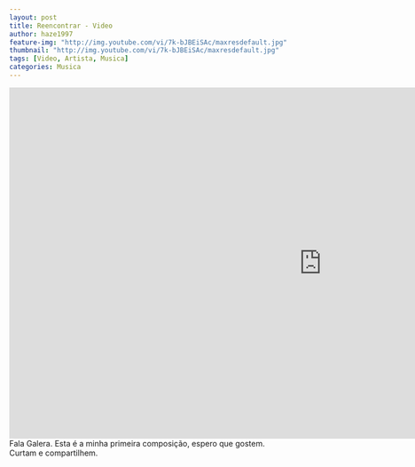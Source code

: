 ```yaml
---
layout: post
title: Reencontrar - Video
author: haze1997
feature-img: "http://img.youtube.com/vi/7k-bJBEiSAc/maxresdefault.jpg"
thumbnail: "http://img.youtube.com/vi/7k-bJBEiSAc/maxresdefault.jpg"
tags: [Video, Artista, Musica]
categories: Musica
---
```


<iframe width="1125" height="633" src="https://www.youtube.com/embed/7k-bJBEiSAc" title="Reencontrar - Jessé Schardosim" frameborder="0" allow="accelerometer; autoplay; clipboard-write; encrypted-media; gyroscope; picture-in-picture; web-share" allowfullscreen></iframe>  
Fala Galera. Esta é a minha primeira composição, espero que gostem. Curtam e compartilhem.
